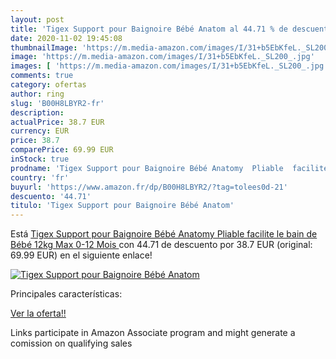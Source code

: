 ```yaml
---
layout: post
title: 'Tigex Support pour Baignoire Bébé Anatom al 44.71 % de descuento'
date: 2020-11-02 19:45:08
thumbnailImage: 'https://m.media-amazon.com/images/I/31+b5EbKfeL._SL200_.jpg'
image: 'https://m.media-amazon.com/images/I/31+b5EbKfeL._SL200_.jpg'
images: [ 'https://m.media-amazon.com/images/I/31+b5EbKfeL._SL200_.jpg' ]
comments: true
category: ofertas
author: ring
slug: 'B00H8LBYR2-fr'
description:
actualPrice: 38.7 EUR
currency: EUR
price: 38.7
comparePrice: 69.99 EUR
inStock: true
prodname: 'Tigex Support pour Baignoire Bébé Anatomy  Pliable  facilite le bain de Bébé  12kg Max  0-12 Mois '
country: 'fr'
buyurl: 'https://www.amazon.fr/dp/B00H8LBYR2/?tag=tolees0d-21'
descuento: '44.71'
titulo: 'Tigex Support pour Baignoire Bébé Anatom'
---
```


Está [Tigex Support pour Baignoire Bébé Anatomy  Pliable  facilite le bain de Bébé  12kg Max  0-12 Mois ](https://www.amazon.fr/dp/B00H8LBYR2/?tag=tolees0d-21) con 44.71 de descuento por 38.7 EUR (original: 69.99 EUR) en el siguiente enlace!

[![Tigex Support pour Baignoire Bébé Anatom](https://m.media-amazon.com/images/I/31+b5EbKfeL._SL200_.jpg)](https://www.amazon.fr/dp/B00H8LBYR2/?tag=tolees0d-21)

Principales características:


[Ver la oferta!!](https://www.amazon.fr/dp/B00H8LBYR2/?tag=tolees0d-21)

Links participate in Amazon Associate program and might generate a comission on qualifying sales


